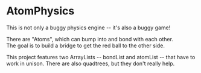 # AtomPhysics

This is not only a buggy physics engine -- it's also a buggy game!

There are "Atoms", which can bump into and bond with each other.  
The goal is to build a bridge to get the red ball to the other side.

This project features two ArrayLists -- bondList and atomList -- that have to work in unison.
There are also quadtrees, but they don't really help.
